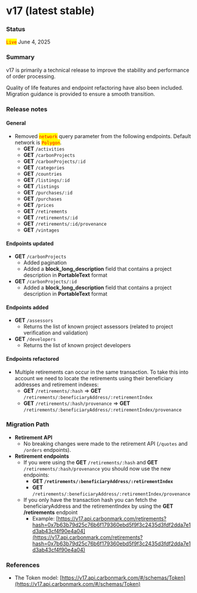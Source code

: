 # v17 (latest stable)

### Status

<mark style="color:red;">`Live`</mark> June 4, 2025

### Summary

v17 is primarily a technical release to improve the stability and performance of order processing.

Quality of life features and endpoint refactoring have also been included. Migration guidance is provided to ensure a smooth transition.

### Release notes

#### **General**

* Removed <mark style="color:red;">`network`</mark> query parameter from the following endpoints. Default network is <mark style="color:red;">`Polygon`</mark>.
  * **GET** `/activities`
  * **GET** `/carbonProjects`
  * **GET** `/carbonProjects/:id`
  * **GET** `/categories`
  * **GET** `/countries`
  * **GET** `/listings/:id`
  * **GET** `/listings`
  * **GET** `/purchases/:id`
  * **GET** `/purchases`
  * **GET** `/prices`
  * **GET** `/retirements`
  * **GET** `/retirements/:id`
  * **GET** `/retirements/:id/provenance`
  * **GET** `/vintages`

#### **Endpoints updated**

* **GET** `/carbonProjects`
  * Added pagination
  * Added a **block\_long\_description** field that contains a project description in **PortableText** format
* **GET** `/carbonProjects/:id`
  * Added a **block\_long\_description** field that contains a project description in **PortableText** format

#### **Endpoints added**

* **GET** `/assessors`
  * Returns the list of known project assessors (related to project verification and validation)
* **GET** `/developers`
  * Returns the list of known project developers

#### **Endpoints refactored**

* Multiple retirements can occur in the same transaction. To take this into account we need to locate the retirements using their beneficiary addresses and retirement indexes:
  * **GET** `/retirements/:hash` ⇒ **GET** `/retirements/:beneficiaryAddress/:retirementIndex`
  * **GET** `/retirements/:hash/provenance` ⇒ **GET** `/retirements/:beneficiaryAddress/:retirementIndex/provenance`

### Migration Path

* **Retirement API**
  * No breaking changes were made to the retirement API (`/quotes` and `/orders` endpoints).
* **Retirement endpoints**
  * If you were using the **GET** `/retirements/:hash` and **GET** `/retirements/:hash/provenance` you should now use the new endpoints:
    * **GET `/retirements/:beneficiaryAddress/:retirementIndex`**&#x20;
    * **GET** `/retirements/:beneficiaryAddress/:retirementIndex/provenance`
  * If you only have the transaction hash you can fetch the beneficiaryAddress and the retirementIndex by using the **GET /retirements** endpoint
    * Example: [https://v17.api.carbonmark.com/retirements?hash=0x7b63b79d25c76b6f179360ebd5f9f3c2435d3fdf2dda7e1d3ab43cf4f90e4a04](https://v17.api.carbonmark.com/retirements?hash=0x7b63b79d25c76b6f179360ebd5f9f3c2435d3fdf2dda7e1d3ab43cf4f90e4a04)

### References

* The Token model: [https://v17.api.carbonmark.com/#/schemas/Token](https://v17.api.carbonmark.com/#/schemas/Token)
